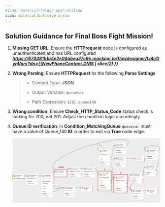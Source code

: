 ```yaml
---
#icon: material/folder-open-outline
icon: material/bullseye-arrow
---
```


## Solution Guidance for Final Boss Fight Mission!


1. **Missing GET URL**: Ensure the **HTTPrequest** node is configured as unauthenticated and has URL configured ***https://674481b1b4e2e04abea27c6e.mockapi.io/flowdesigner/Lab/DynVars?dn={{NewPhoneContact.DNIS | slice(2) }}***<span class="copy-static" data-copy-text="https://674481b1b4e2e04abea27c6e.mockapi.io/flowdesigner/Lab/DynVars?dn={{NewPhoneContact.DNIS | slice(2) }}"><span class="copy" title="Click to copy!"></span></span>

2. **Wrong Parsing**: Ensure **HTTPRequest** hs the following **Parse Settings**
    
    >
    > - Content Type: **JSON**
    >
    > - Output Variable: `queuevar`<span class="copy-static" data-copy-text="queuevar"><span class="copy" title="Click to copy!"></span></span>
    >
    > - Path Expression: `$[0].queue140`<span class="copy-static" data-copy-text="$[0].queue140"><span class="copy" title="Click to copy!"></span></span>

3. **Wrong condition**: Ensure **Check_HTTP_Status_Code** status check is looking for 200, not 201. Adjust the condition logic accordingly.</br>

4. **Queue ID verification**: In **Condition_MatchingQueue** `queuevar` must have a value of Queue_140 **ID** in order to exit via **True** node edge.

      ![profiles](../graphics/Lab2/FinalBoss_Solution.png)


<script src='../template_assets/load.js'><script>